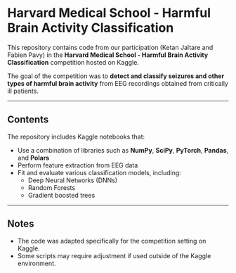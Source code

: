 # Harvard Medical School - Harmful Brain Activity Classification

This repository contains code from our participation (Ketan Jaltare and Fabien Pavy) in the **Harvard Medical School - Harmful Brain Activity Classification** competition hosted on Kaggle.

The goal of the competition was to **detect and classify seizures and other types of harmful brain activity** from EEG recordings obtained from critically ill patients.

---

## Contents

The repository includes Kaggle notebooks that:

- Use a combination of libraries such as **NumPy**, **SciPy**, **PyTorch**, **Pandas**, and **Polars**
- Perform feature extraction from EEG data
- Fit and evaluate various classification models, including:
  - Deep Neural Networks (DNNs)
  - Random Forests
  - Gradient boosted trees

---

## Notes

- The code was adapted specifically for the competition setting on Kaggle.
- Some scripts may require adjustment if used outside of the Kaggle environment.
